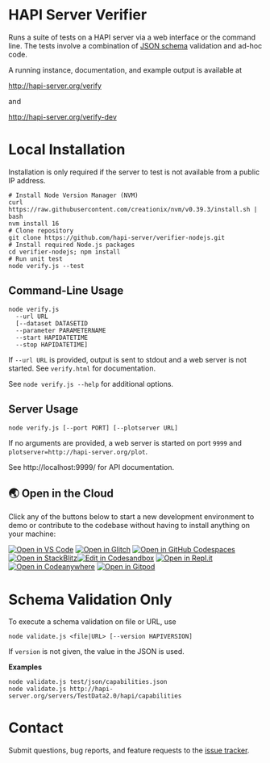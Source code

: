 # HAPI Server Verifier

Runs a suite of tests on a HAPI server via a web interface or the command line. The tests involve a combination of [JSON schema](https://github.com/hapi-server/verifier-nodejs/tree/master/schemas) validation and ad-hoc code.

A running instance, documentation, and example output is available at

http://hapi-server.org/verify

and

http://hapi-server.org/verify-dev

# Local Installation

Installation is only required if the server to test is not available from a public IP address.

```
# Install Node Version Manager (NVM)
curl https://raw.githubusercontent.com/creationix/nvm/v0.39.3/install.sh | bash
nvm install 16
# Clone repository
git clone https://github.com/hapi-server/verifier-nodejs.git
# Install required Node.js packages
cd verifier-nodejs; npm install
# Run unit test
node verify.js --test
```

## Command-Line Usage

```
node verify.js
  --url URL
  [--dataset DATASETID
  --parameter PARAMETERNAME
  --start HAPIDATETIME
  --stop HAPIDATETIME]
```

If `--url URL` is provided, output is sent to stdout and a web server is not started. See `verify.html` for documentation.

See `node verify.js --help` for additional options.

## Server Usage

```
node verify.js [--port PORT] [--plotserver URL]
```

If no arguments are provided, a web server is started on port `9999` and `plotserver=http://hapi-server.org/plot`.

See http://localhost:9999/ for API documentation.

## 🌏  Open in the Cloud 

Click any of the buttons below to start a new development environment to demo or contribute to the codebase without having to install anything on your machine:

[![Open in VS Code](https://img.shields.io/badge/Open%20in-VS%20Code-blue?logo=visualstudiocode)](https://vscode.dev/github/hapi-server/verifier-nodejs)
[![Open in Glitch](https://img.shields.io/badge/Open%20in-Glitch-blue?logo=glitch)](https://glitch.com/edit/#!/import/github/hapi-server/verifier-nodejs)
[![Open in GitHub Codespaces](https://github.com/codespaces/badge.svg)](https://codespaces.new/hapi-server/verifier-nodejs)
[![Open in StackBlitz](https://developer.stackblitz.com/img/open_in_stackblitz.svg)](https://stackblitz.com/edit/verify-nodejs-dev?file=README.md&file=md!README.md)[![Edit in Codesandbox](https://codesandbox.io/static/img/play-codesandbox.svg)](https://codesandbox.io/s/github/hapi-server/verifier-nodejs)
[![Open in Repl.it](https://replit.com/badge/github/withastro/astro)](https://replit.com/github/hapi-server/verifier-nodejs)
[![Open in Codeanywhere](https://codeanywhere.com/img/open-in-codeanywhere-btn.svg)](https://app.codeanywhere.com/#https://github.com/hapi-server/verifier-nodejs)
[![Open in Gitpod](https://gitpod.io/button/open-in-gitpod.svg)](https://gitpod.io/#https://github.com/hapi-server/verifier-nodejs)


# Schema Validation Only

To execute a schema validation on file or URL, use

```
node validate.js <file|URL> [--version HAPIVERSION]
```

If `version` is not given, the value in the JSON is used.

**Examples**

```
node validate.js test/json/capabilities.json
node validate.js http://hapi-server.org/servers/TestData2.0/hapi/capabilities
```

# Contact

Submit questions, bug reports, and feature requests to the [issue tracker](https://github.com/hapi-server/verifier-nodejs/issues).

